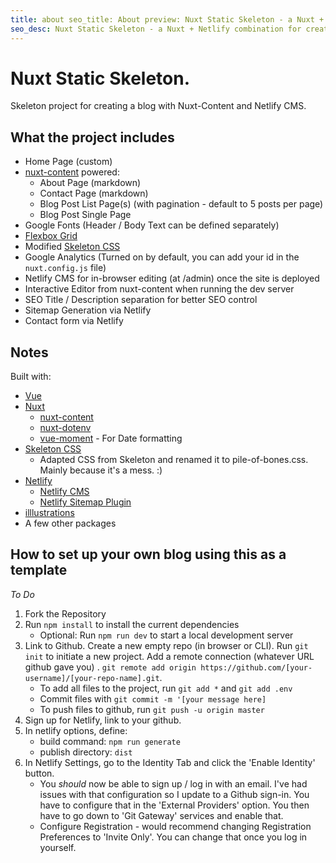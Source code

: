 ```yaml
---
title: about seo_title: About preview: Nuxt Static Skeleton - a Nuxt + Netlify combination for creating static websites
seo_desc: Nuxt Static Skeleton - a Nuxt + Netlify combination for creating static websites
---
```


# Nuxt Static Skeleton.

Skeleton project for creating a blog with Nuxt-Content and Netlify CMS.

## What the project includes

- Home Page (custom)
- [nuxt-content](https://content.nuxtjs.org/) powered:
    - About Page (markdown)
    - Contact Page (markdown)
    - Blog Post List Page(s) (with pagination - default to 5 posts per page)
    - Blog Post Single Page
- Google Fonts (Header / Body Text can be defined separately)
- [Flexbox Grid](http://flexboxgrid.com/)
- Modified [Skeleton CSS](http://getskeleton.com/)
- Google Analytics (Turned on by default, you can add your id in the `nuxt.config.js` file)
- Netlify CMS for in-browser editing (at /admin) once the site is deployed
- Interactive Editor from nuxt-content when running the dev server
- SEO Title / Description separation for better SEO control
- Sitemap Generation via Netlify
- Contact form via Netlify

## Notes

Built with:

- [Vue](https://vuejs.org/)
- [Nuxt](https://nuxtjs.org/)
    - [nuxt-content](https://content.nuxtjs.org/)
    - [nuxt-dotenv](https://github.com/nuxt-community/dotenv-module)
    - [vue-moment](https://github.com/brockpetrie/vue-moment) - For Date formatting
- [Skeleton CSS](http://getskeleton.com/)
    - Adapted CSS from Skeleton and renamed it to pile-of-bones.css. Mainly because it's a mess. :)
- [Netlify](https://www.netlify.com/)
    - [Netlify CMS](https://www.netlifycms.org/)
    - [Netlify Sitemap Plugin](https://github.com/netlify-labs/netlify-plugin-sitemap)
- [illlustrations](https://illlustrations.co/)
- A few other packages

## How to set up your own blog using this as a template

*To Do*

1. Fork the Repository
2. Run `npm install` to install the current dependencies
    - Optional: Run `npm run dev` to start a local development server
3. Link to Github. Create a new empty repo (in browser or CLI). Run `git init` to initiate a new project. Add a remote
   connection (whatever URL github gave you)
   . `git remote add origin https://github.com/[your-username]/[your-repo-name].git`.
    - To add all files to the project, run `git add *` and `git add .env`
    - Commit files with `git commit -m '[your message here]`
    - To push files to github, run `git push -u origin master`
4. Sign up for Netlify, link to your github.
5. In netlify options, define:
    - build command: `npm run generate`
    - publish directory: `dist`
6. In Netlify Settings, go to the Identity Tab and click the 'Enable Identity' button.
    - You *should* now be able to sign up / log in with an email. I've had issues with that configuration so I update to
      a Github sign-in. You have to configure that in the 'External Providers' option. You then have to go down to 'Git
      Gateway' services and enable that.
    - Configure Registration - would recommend changing Registration Preferences to 'Invite Only'. You can change that
      once you log in yourself.